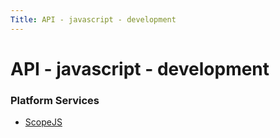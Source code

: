 ```yaml
---
Title: API - javascript - development
---
```


# API - javascript - development

<h3 class="section_title">Platform Services</h3>
<ul>
<li><a href="ScopeJS.md">ScopeJS</a></li>
</ul>
